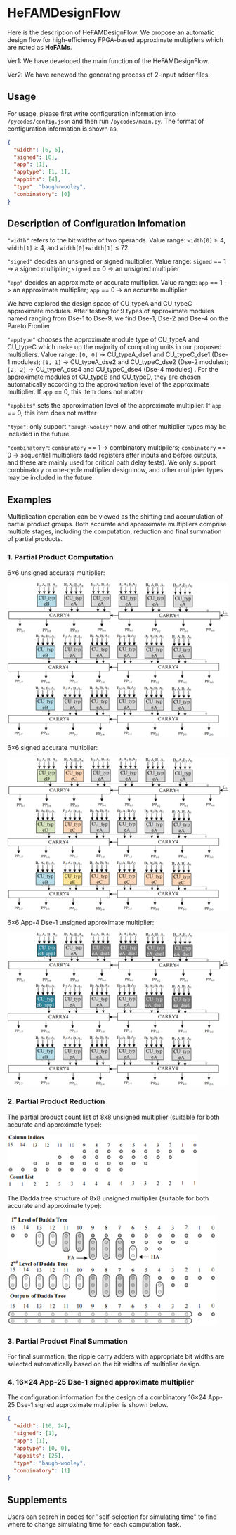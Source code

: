 # HeFAMDesignFlow

Here is the description of HeFAMDesignFlow. We propose an automatic design flow for high-efficiency FPGA-based approximate multipliers which are noted as **HeFAMs**. 

Ver1: We have developed the main function of the HeFAMDesignFlow.

Ver2: We have renewed the generating process of 2-input adder files.

## Usage

For usage, please first write configuration information into `/pycodes/config.json` and then run `/pycodes/main.py`. The format of configuration information is shown as, 

```json
{
  "width": [6, 6],
  "signed": [0],
  "app": [1],
  "apptype": [1, 1],
  "appbits": [4],
  "type": "baugh-wooley",
  "combinatory": [0]
}
```

## Description of Configuration Infomation

`"width"` refers to the bit widths of two operands. Value range: `width[0]` ≥ 4, `width[1]` ≥ 4, and `width[0]+width[1]` ≤ 72

`"signed"` decides an unsigned or signed multiplier. Value range: `signed` == 1 -> a signed multiplier; `signed` == 0 -> an unsigned multiplier

`"app"` decides an approximate or accurate multiplier. Value range: `app` == 1 -> an approximate multiplier; `app` == 0 -> an accurate multiplier

We have explored the design space of CU_typeA and CU_typeC approximate modules. After testing for 9 types of approximate modules named ranging from Dse-1 to Dse-9, we find Dse-1, Dse-2 and Dse-4 on the Pareto Frontier

`"apptype"` chooses the approximate module type of CU_typeA and CU_typeC which make up the majority of computing units in our proposed multipliers. Value range: `[0, 0]`  -> CU_typeA_dse1 and CU_typeC_dse1 (Dse-1 modules); `[1, 1]`  -> CU_typeA_dse2 and CU_typeC_dse2 (Dse-2 modules); `[2, 2]`  -> CU_typeA_dse4 and CU_typeC_dse4 (Dse-4 modules) . For the approximate modules of CU_typeB and CU_typeD, they are chosen automatically according to the approximation level of the approximate multiplier. If  `app` == 0, this item does not matter

`"appbits"` sets the approximation level of the approximate multiplier.  If  `app` == 0, this item does not matter

`"type"`: only support `"baugh-wooley"` now, and other multiplier types may be included in the future

`"combinatory"`: `combinatory` == 1 -> combinatory multipliers; `combinatory` == 0 -> sequential multipliers (add registers after inputs and before outputs, and these are mainly used for critical path delay tests). We only support combinatory or one-cycle multiplier design now, and other multiplier types may be included in the future

## Examples

Multiplication operation can be viewed as the shifting and accumulation of partial product groups. Both accurate and approximate multipliers comprise multiple stages, including the computation, reduction and final summation of partial products. 

### 1. Partial Product Computation

6×6 unsigned accurate multiplier:

<img src="Figures\acc_layer_unsigned6x6_00.png" alt="" style="height:350px;" />

6×6 signed accurate multiplier:

<img src="Figures\acc_layer_signed6x6_00.png" alt="" style="height:350px;" />

6×6 App-4 Dse-1 unsigned approximate multiplier:

<img src="Figures\app_layer_unsigned6x6_00.png" alt="" style="height:350px;" />

### 2. Partial Product Reduction

The partial product count list of 8x8 unsigned multiplier (suitable for both accurate and approximate type):

<img src="Figures\Fig7_00.png" alt="" style="height:120px;" />

The Dadda tree structure of 8x8 unsigned multiplier (suitable for both accurate and approximate type):

<img src="Figures\8x8_dadda_00.png" alt="" style="height:250px;" />

### 3. Partial Product Final Summation

For final summation, the ripple carry adders with appropriate bit widths are selected automatically based on the bit widths of multiplier design. 

### 4. 16×24 App-25 Dse-1 signed approximate multiplier

The configuration information for the design of a combinatory 16×24 App-25 Dse-1 signed approximate multiplier is shown below.

```json
{
  "width": [16, 24],
  "signed": [1],
  "app": [1],
  "apptype": [0, 0],
  "appbits": [25],
  "type": "baugh-wooley",
  "combinatory": [1]
}
```

## Supplements

Users can search in codes for "self-selection for simulating time"  to find where to change simulating time for each computation task. 



